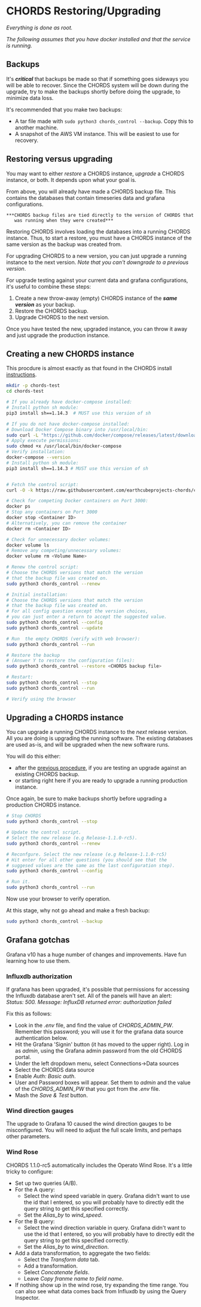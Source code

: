 # CHORDS Restoring/Upgrading


*Everything is done as root.*

*The following assumes that you have docker installed and that the service is running.*

## Backups

It's ***critical*** that backups be made so that if something goes sideways
you will be able to recover. Since the CHORDS system will be down during
the upgrade, try to make the backups shortly before doing the upgrade, to 
minimize data loss.

It's recommended that you make two backups:

  - A tar file made with `sudo python3 chords_control --backup`. Copy this to
    another machine.
  - A snapshot of the AWS VM instance. This will be easiest to use for
    recovery.

## Restoring versus upgrading

You may want to either *restore* a CHORDS instance, *upgrade* a CHORDS instance,
or both. It depends upon what your goal is.

From above, you will already have made a CHORDS backup file. This contains
the databases that contain timeseries data and grafana configurations.

    ***CHORDS backup files are tied directly to the version of CHORDS that
       was running when they were created***

Restoring CHORDS involves loading the databases into a running CHORDS instance.
Thus, to start a restore, you must have a CHORDS instance of the same version as
the backup was created from.

For upgrading CHORDS to a new version, you can just upgrade a running instance to
the next version. *Note that you can't downgrade to a previous version*.

For upgrade testing against your current data and grafana configurations,
it's useful to combine these steps:

  1. Create a new throw-away (empty) CHORDS instance of the
     ***same version*** as your backup.
  2. Restore the CHORDS backup.
  3. Upgrade CHORDS to the next version.

Once you have tested the new, upgraded instance, you can throw it away
and just upgrade the production instance.

## Creating a new CHORDS instance 

This procdure is almost exactly as that found in the CHORDS install
[instructions](https://earthcubeprojects-chords.github.io/chords-docs/gettingstarted/os/).  

```sh
mkdir -p chords-test
cd chords-test

# If you already have docker-compose installed:
# Install python sh module:
pip3 install sh==1.14.3  # MUST use this version of sh

# If you do not have docker-compose installed: 
# Download Docker Compose binary into /usr/local/bin:
sudo curl -L "https://github.com/docker/compose/releases/latest/download/docker-compose-$(uname -s)-$(uname -m)" -o /usr/local/bin/docker-compose
# Apply execute permissions:
sudo chmod +x /usr/local/bin/docker-compose
# Verify installation:
docker-compose --version
# Install python sh module:
pip3 install sh==1.14.3 # MUST use this version of sh


# Fetch the control script:
curl -O -k https://raw.githubusercontent.com/earthcubeprojects-chords/chords/master/chords_control

# Check for competing Docker containers on Port 3000:
docker ps
# Stop any containers on Port 3000
docker stop <Container ID>
# Alternatively, you can remove the container
docker rm <Container ID>

# Check for unnecessary docker volumes:
docker volume ls
# Remove any competing/unnecessary volumes:
docker volume rm <Volume Name>

# Renew the control script:
# Choose the CHORDS versions that match the version
# that the backup file was created on.
sudo python3 chords_control --renew

# Initial installation:
# Choose the CHORDS versions that match the version
# that the backup file was created on.
# For all config question except the version choices,
# you can just enter a return to accept the suggested value.
sudo python3 chords_control --config
sudo python3 chords_control --update

# Run  the empty CHORDS (verify with web browser):
sudo python3 chords_control --run

# Restore the backup
# (Answer Y to restore the configuration files):
sudo python3 chords_control --restore <CHORDS backup file>

# Restart:
sudo python3 chords_control --stop
sudo python3 chords_control --run

# Verify using the browser
```

## Upgrading a CHORDS instance

You can upgrade a running CHORDS instance to the *next* release version. All you
are doing is upgrading the running software. The existing databases are used as-is, and will be
upgraded when the new software runs.

You will do this either:
  - after the [previous procedure](#creating-a-new-chords-instance), if you are testing an upgrade
    against an existing CHORDS backup. 
  - or starting right here if you are ready to upgrade a running production instance. 

Once again, be sure to make backups shortly before upgrading a
production CHORDS instance.

```sh
# Stop CHORDS
sudo python3 chords_control --stop

# Update the control script.
# Select the new release (e.g Release-1.1.0-rc5).
sudo python3 chords_control --renew

# Reconfgure. Select the new release (e.g Release-1.1.0-rc5)
# Hit enter for all other questions (you should see that the
# suggesed values are the same as the last configuration step).
sudo python3 chords_control --config

# Run it.
sudo python3 chords_control --run
```

Now use your browser to verify operation.

At this stage, why not go ahead and make a fresh backup:
```sh
sudo python3 chords_control --backup
```

## Grafana gotchas

Grafana v10 has a huge number of changes and improvements. Have fun 
learning how to use them.

### Influxdb authorization

If grafana has been upgraded, it's possible that permissions for accessing the
Influxdb database aren't set. All of the panels will have an alert:    
    *Status: 500. Message: InfluxDB returned error: authorization failed*

Fix this as follows:
  - Look in the *.env* file, and find the value of *CHORDS_ADMIN_PW*. Remember this password;
    you will use it for the grafana data source authentication below.
  - Hit the Grafana 'Signin' button (it has moved to the upper right).
    Log in as *admin*, using the Grafana admin password from the old CHORDS portal.
  - Under the left dropdown menu, select Connections->Data sources
  - Select the CHORDS data source
  - Enable *Auth: Basic auth*.
  - User and Password boxes will appear. Set them to *admin* and the value of  the *CHORDS_ADMIN_PW*
    that you got from the *.env* file.
  - Mash the *Save & Test* button.

### Wind direction gauges

The upgrade to Grafana 10 caused the wind direction gauges to be misconfigured. You
will need to adjust the full scale limits, and perhaps other parameters.

### Wind Rose

CHORDS 1.1.0-rc5 automatically includes the Operato Wind Rose. It's a little tricky to configure:

  - Set up two queries (A/B). 
  - For the A query:
    - Select the wind speed variable in query. Grafana didn't want to use the 
      id that I entered, so you will probably have to directly edit the query string 
      to get this specified correctly.
    - Set the *Alias_by* to *wind_speed*.
  - For the B query:
     - Select the wind direction variable in query. Grafana didn't want to use the 
      id that I entered, so you will probably have to directly edit the query string 
      to get this specified correctly.
    - Set the *Alias_by* to *wind_direction*.
  - Add a data transformation, to aggregate the two fields:
    - Select the *Transform data* tab.
    - Add a transformation.
    - Select *Concatenate fields*.
    - Leave *Copy franme name to field name*.
  - If nothing show up in the wind rose, try expanding
    the time range. You can also see what data comes back from Influxdb
    by using the Query Inspector.

   
